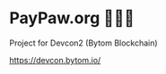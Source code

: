 <!-- # README

This README would normally document whatever steps are necessary to get the
application up and running.

Things you may want to cover:

* Ruby version

* System dependencies

* Configuration

* Database creation

* Database initialization

* How to run the test suite

* Services (job queues, cache servers, search engines, etc.)

* Deployment instructions

* ... -->

# PayPaw.org 🍱🍣🥘

Project for Devcon2 (Bytom Blockchain)

https://devcon.bytom.io/
